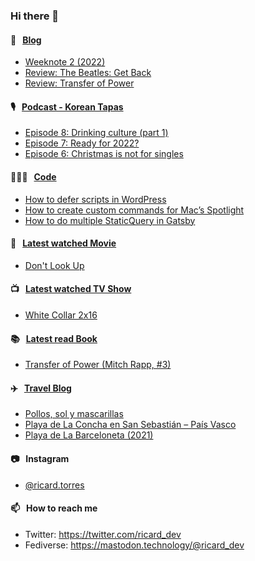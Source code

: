 ### Hi there 👋

#### 📝 &nbsp;&nbsp;[Blog](https://ricard.blog)

- [Weeknote 2 (2022)](https://ricard.blog/weeknote/week-2-2022/)
- [Review: The Beatles: Get Back](https://ricard.blog/review/the-beatles-get-back/)
- [Review: Transfer of Power](https://ricard.blog/review/review-transfer-of-power/)

#### 🎙 &nbsp;&nbsp;[Podcast - Korean Tapas](https://koreantapas.show/)

- [Episode 8: Drinking culture (part 1)](https://anchor.fm/korean-tapas/episodes/Episode-8-Drinking-culture-part-1-e1d1107)
- [Episode 7: Ready for 2022?](https://anchor.fm/korean-tapas/episodes/Episode-7-Ready-for-2022-e1caoiu)
- [Episode 6: Christmas is not for singles](https://anchor.fm/korean-tapas/episodes/Episode-6-Christmas-is-not-for-singles-e1bjuc6)

#### 👨🏻‍💻 &nbsp;&nbsp;[Code](https://ricard.dev)

- [How to defer scripts in WordPress](https://ricard.dev/how-to-defer-scripts-in-wordpress/)
- [How to create custom commands for Mac’s Spotlight](https://ricard.dev/how-to-create-custom-commands-for-macs-spotlight/)
- [How to do multiple StaticQuery in Gatsby](https://ricard.dev/how-to-do-multiple-staticquery-in-gatsby/)

#### 🍿 &nbsp;&nbsp;[Latest watched Movie](https://quicoto.github.io/reviews/movies/)

- [Don&#39;t Look Up](https://quicoto.github.io/reviews/movies/don-t-look-up/)

#### 📺 &nbsp;&nbsp;[Latest watched TV Show](https://quicoto.github.io/reviews/tv-shows)

- [White Collar 2x16](https://quicoto.github.io/reviews/tv-shows/white-collar/2x16/)

#### 📚 &nbsp;&nbsp;[Latest read Book](https://ricard.blog/books/)

- [Transfer of Power (Mitch Rapp, #3)](https://www.goodreads.com/review/show/4012299176?utm_medium=api&amp;utm_source=rss)

#### ✈️ &nbsp;&nbsp;[Travel Blog](https://www.quicoto.com/)

- [Pollos, sol y mascarillas](https://www.quicoto.com/pollos-sol-y-mascarillas/)
- [Playa de La Concha en San Sebastián – País Vasco](https://www.quicoto.com/playa-de-la-concha-en-san-sebastian-pais-vasco/)
- [Playa de La Barceloneta (2021)](https://www.quicoto.com/playa-de-la-barceloneta-2021/)

#### 📷 &nbsp;&nbsp;Instagram
- [@ricard.torres](https://www.instagram.com/ricard.torres/)

#### 📫 &nbsp;&nbsp;How to reach me

- Twitter: https://twitter.com/ricard_dev
- Fediverse: https://mastodon.technology/@ricard_dev
